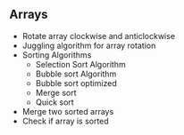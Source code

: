 ## Arrays

- Rotate array clockwise and anticlockwise
- Juggling algorithm for array rotation
- Sorting Algorithms
  - Selection Sort Algorithm
  - Bubble sort Algorithm
  - Bubble sort optimized
  - Merge sort
  - Quick sort
- Merge two sorted arrays
- Check if array is sorted
